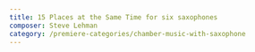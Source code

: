 ```yaml
---
title: 15 Places at the Same Time for six saxophones
composer: Steve Lehman
category: /premiere-categories/chamber-music-with-saxophone
---
```

